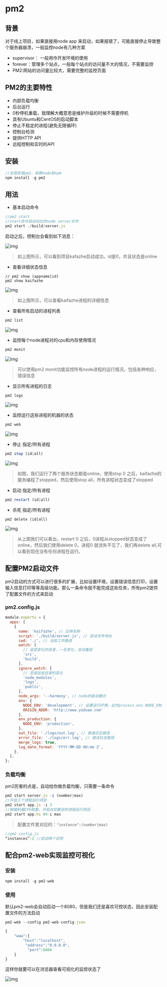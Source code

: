 # pm2

## 背景

对于线上项目，如果直接用node app 来启动，如果报错了，可能直接停止导致整个服务器崩溃，一般监控node有几种方案

+ supervisor： 一般用作开发环境的使用
+ forever：管理多个站点，一般每个站点的访问量不大的情况，不需要监控
+ PM2:网站的访问量比较大，需要完整的监控页面

## PM2的主要特性

+ 内部负载均衡
+ 后台运行
+ 0秒停机重载，我理解大概意思是维护升级的时候不需要停机
+ 具有Ubuntu和CentOS的启动脚本
+ 停止不稳定的进程(避免无限循环)
+ 控制台检测
+ 提供HTTP API
+ 远程控制和实时的API

## 安装

```javascript
//全局安装pm2，依赖node和npm
npm install -g pm2
```

## 用法

+ 基本启动命令

```javascript
//pm2 start
//start命令启动对应的node server文件
pm2 start ./build/server.js
```

启动之后，控制台会看到如下消息：

![img](https://user-gold-cdn.xitu.io/2018/11/8/166f2ba717997b20?imageView2/0/w/1280/h/960/format/webp/ignore-error/1)

> 如上图所示，可以看到项目kafazhe启动成功，id是0，并且状态是online

+ 查看详细状态信息

```javas
// pm2 show (appname|id)
pm2 show kaifazhe
```

![img](https://user-gold-cdn.xitu.io/2018/11/8/166f2bae6ed0fb41?imageView2/0/w/1280/h/960/format/webp/ignore-error/1)

> 如上图所示，可以查看kaifazhe进程的详细信息

+ 查看所有启动的进程列表

```javascript
pm2 list
```

![img](https://user-gold-cdn.xitu.io/2018/11/8/166f2ba717997b20?imageView2/0/w/1280/h/960/format/webp/ignore-error/1)

+ 监控每个node进程对的cpu和内存使用情况

```javascript
pm2 monit
```

![img](https://user-gold-cdn.xitu.io/2018/11/8/166f2b9519339ad1?imageView2/0/w/1280/h/960/format/webp/ignore-error/1)

> 可以使用pm2 monit功能监控所有node进程的运行情况，包括各种响应，错误信息

+ 显示所有进程的日志

```javascript
pm2 logs
```

![img](https://user-gold-cdn.xitu.io/2018/11/8/166f2b95198103f3?imageView2/0/w/1280/h/960/format/webp/ignore-error/1)

+ 监控运行这些进程的机器的状态

```javascript
pm2 web
```

![img](https://user-gold-cdn.xitu.io/2018/11/8/166f2b95199a77a9?imageView2/0/w/1280/h/960/format/webp/ignore-error/1)

+ 停止 指定/所有进程

```javascript
pm2 stop (id|all)
```

![img](https://user-gold-cdn.xitu.io/2018/11/8/166f2b95514f5929?imageView2/0/w/1280/h/960/format/webp/ignore-error/1)

> 如图，我们运行了两个服务状态都是online，使用stop 0 之后，kaifazhe的服务编程了stopped，然后使用stop all，所有进程状态变成了stopped

+ 启动 指定/所有进程

```javascript
pm2 restart (id|all)
```

+ 杀死 指定/所有进程

```javas
pm2 delete (id|all)
```

![img](https://user-gold-cdn.xitu.io/2018/11/8/166f2b9552c23eaa?imageView2/0/w/1280/h/960/format/webp/ignore-error/1)

> 从上图我们可以看出，restart 0 之后，0进程从stopped状态变成了online，然后我们使用delete 0，进程0 就消失不见了，我们再delete all,可以看到现在没有任何进程在运行。

## 配置PM2启动文件

pm2启动的方式可以进行很多的扩展，比如设置环境，设置错误信息打印，设置输入信息打印等等高级功能。那么一条命令就不能完成这些任务，所有pm2提供了配置文件的方式来启动

### pm2.config.js

```javascript
module.exports = {
  apps: [
    {
      name: 'kaifazhe', // 应用名称
      script: './build/server.js', // 启动文件地址
      cwd: './', // 当前工作路径
      watch: [
        // 监控变化的目录，一旦变化，自动重启
        'src',
        'build',
      ],
      ignore_watch: [
        // 忽视这些目录的变化
        'node_modules',
        'logs',
        'public',
      ],
      node_args: '--harmony', // node的启动模式
      env: {
        NODE_ENV: 'development', // 设置运行环境，此时process.env.NODE_ENV的值就是development
        ORIGIN_ADDR: 'http://www.yoduao.com'
      },
      env_production: {
        NODE_ENV: 'production',
      },
      out_file: './logs/out.log', // 普通日志路径
      error_file: './logs/err.log', // 错误日志路径
      merge_logs: true,
      log_date_format: 'YYYY-MM-DD HH:mm Z',
    },
  ],
};
```

### 负载均衡

pm2厉害的点是，自动给你做负载均衡，只需要一条命令

```javascript
pm2 start server.js -i (number|max)
//开启三个进程运行项目
pm2 start app.js -i 3
//根据机器CPU核数，开启对应数目的进程运行项目
pm2 start app.hs 04-i max
```

> 配置文件里对应的：`"instance":(number|max)`

```javascript
//pm2 config.js
“instances”:2 //启动两个实例
```

## 配合pm2-web实现监控可视化

### 安装

```javascript
npm install -g pm2-web
```

### 使用

默认pm2-web会自动启动一个8080，但是我们还是喜欢可控状态，因此安装配置文件的方法启动

```javascript
pm2-web --config pm2-web-config.json
```

```javascript
{
    "www":{
        "host":"localhost",
         "address":"0.0.0.0",
          "port":6666   
    }
}
```

这样你就要可以在浏览器查看可视化的监控状态了

![img](https://user-gold-cdn.xitu.io/2018/11/9/166f7afa936b0fd7?imageView2/0/w/1280/h/960/format/webp/ignore-error/1)

